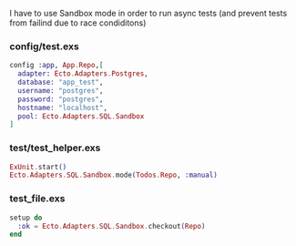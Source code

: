 I have to use Sandbox mode in order to run async tests (and prevent tests from failind due to race condiditons)

### config/test.exs
```elixir
config :app, App.Repo,[
  adapter: Ecto.Adapters.Postgres,
  database: "app_test",
  username: "postgres",
  password: "postgres",
  hostname: "localhost",
  pool: Ecto.Adapters.SQL.Sandbox
]
```

### test/test_helper.exs
```elixir
ExUnit.start()
Ecto.Adapters.SQL.Sandbox.mode(Todos.Repo, :manual)
```

### test_file.exs
```elixir
setup do
  :ok = Ecto.Adapters.SQL.Sandbox.checkout(Repo)
end
```
